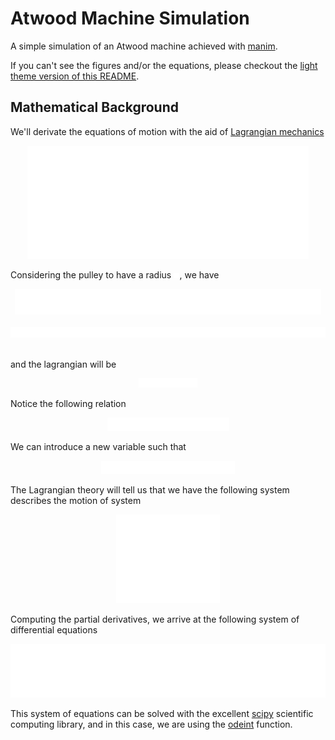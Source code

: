 
# Atwood Machine Simulation

A simple simulation of an Atwood machine achieved with [manim](github.com).

If you can't see the figures and/or the equations, please checkout the [light theme version of this README](README_light.md).

## Mathematical Background

We'll derivate the equations of motion with the aid of [Lagrangian mechanics](https://en.wikipedia.org/wiki/Lagrangian_mechanics)

<!-- Dimesions of each image -->

<!-- atwood_image 1082
final_system 1170
lagrangian_equation 202
lagrangian_system 355
L_equation 1178
r 20
relation_equation 418
V_equation 1113
x_variable 458 -->

<div align="center">
  <img src="./tex/atwood_image_white.svg" width="450">
</div>

Considering the pulley to have a radius   <img src="./tex/r_white.svg" width="9.3">, we have

<div align="center">
  <img src="./tex/L_equation_white.svg" width="490">
</div>
<br>
<div align="center">
  <img src="./tex/V_equation_white.svg" width="519">
</div>
<br>

and the lagrangian will be

<div align="center">
  <img src="./tex/lagrangian_equation_white.svg" width="94.3">
</div>

Notice the following relation

<div align="center">
  <img src="./tex/relation_equation_white.svg" width="195">
</div>

We can introduce a new variable such that

<div align="center">
  <img src="./tex/x_variable_white.svg" width="214">
</div>

The Lagrangian theory will tell us that we have the following system describes the motion of system

<div align="center">
  <img src="./tex/lagrangian_system_white.svg" width="165.7">
</div>

Computing the partial derivatives, we arrive at the following system of differential equations

<div align="center">
  <img src="./tex/final_system_white.svg" width="546">
</div>

This system of equations can be solved with the excellent [scipy](https://docs.scipy.org/doc/scipy/reference/) scientific computing library, and in this case, we are using the [odeint](https://docs.scipy.org/doc/scipy/reference/generated/scipy.integrate.odeint.html) function.
